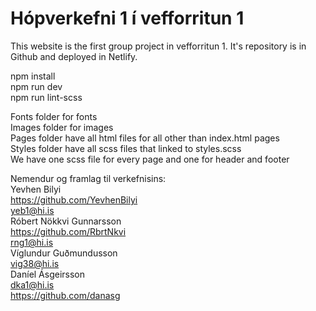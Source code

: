 # Hópverkefni 1 í vefforritun 1

This website is the first group project in vefforritun 1. It's repository is in Github and deployed in Netlify.  

npm install  <br />
npm run dev  
npm run lint-scss<br />

Fonts folder for fonts  
Images folder for images  
Pages folder have all html files for all other than index.html pages  
Styles folder have all scss files that linked to styles.scss  
We have one scss file for every page and one for header and footer  


Nemendur og framlag til verkefnisins:  
Yevhen Bilyi  
  https://github.com/YevhenBilyi  
  yeb1@hi.is  
Róbert Nökkvi Gunnarsson  
  https://github.com/RbrtNkvi  
  rng1@hi.is  
Víglundur Guðmundusson  
  vig38@hi.is  
Daníel Ásgeirsson  
  dka1@hi.is  
  https://github.com/danasg  
